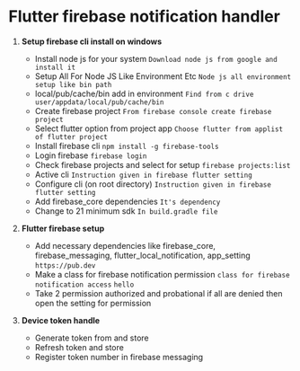# **Flutter firebase notification handler**

1. **Setup firebase cli install on windows**
    - Install node js for your system `Download node js from google and install it`
    - Setup All For Node JS Like Environment Etc `Node js all environment setup like bin path`
    - local/pub/cache/bin add in environment `Find from c drive user/appdata/local/pub/cache/bin`
    - Create firebase project `From firebase console create firebase project`
    - Select flutter option from project app `Choose flutter from applist of flutter project`
    - Install firebase cli ```npm install -g firebase-tools```
    - Login firebase ```firebase login```
    - Check firebase projects and select for setup ```firebase projects:list```
    - Active cli `Instruction given in firebase flutter setting`
    - Configure cli (on root directory) `Instruction given in firebase flutter setting`
    - Add firebase_core dependencies `It's dependency`
    - Change to 21 minimum sdk `In build.gradle file`

2. **Flutter firebase setup**
    - Add necessary dependencies like firebase_core, firebase_messaging, flutter_local_notification,
      app_setting `https://pub.dev`
    - Make a class for firebase notification permission `class for firebase notification access`
   ```hello```
    - Take 2 permission authorized and probational if all are denied then open the setting for
      permission

3. **Device token handle**
    - Generate token from and store
    - Refresh token and store
    - Register token number in firebase messaging